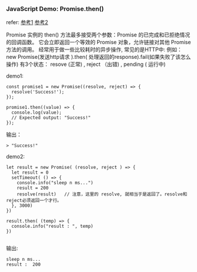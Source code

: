 ### JavaScript Demo: Promise.then()
refer:
[参考1](https://developer.mozilla.org/en-US/docs/Web/JavaScript/Reference/Global_Objects/Promise/then)
[参考2](http://siwei.me/blog/posts/es6-promise-new-promise-resolve)

Promise 实例的 then() 方法最多接受两个参数：Promise 的已完成和已拒绝情况的回调函数。
它会立即返回一个等效的 Promise 对象，允许链接对其他 Promise 方法的调用。
经常用于做一些比较耗时的异步操作, 常见的是HTTP中:
例如：new Promise(发送http请求 ).then( 处理返回的response).fail(如果失败了该怎么操作)
有3个状态：
 resove (正常) ,
 reject （出错) ,
 pending ( 运行中)

demo1:
```
const promise1 = new Promise((resolve, reject) => {
  resolve('Success!');
});

promise1.then((value) => {
  console.log(value);
  // Expected output: "Success!"
});
```
输出：
```
> "Success!"
```


demo2:

```
let result = new Promise( (resolve, reject ) => {
  let result = 0
  setTimeout( () => {
    console.info("sleep n ms...")
    result = 200
    resolve(result)   // 注意，这里的 resolve, 就相当于是返回了。resolve和reject必须返回一个才行。
  }, 3000)
})

result.then( (temp) => {
  console.info("result : ", temp)
})


```
输出:

```
sleep n ms...
result :  200
```

